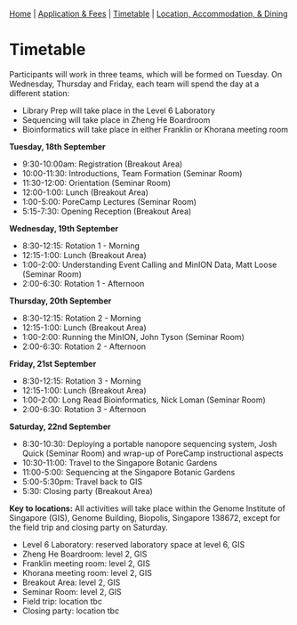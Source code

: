 [Home](index.md) | [Application & Fees](application.md) | [Timetable](timetable.md) | [Location, Accommodation, & Dining](location.md)

# Timetable

Participants will work in three teams, which will be formed on Tuesday. On Wednesday, Thursday and Friday, each team will spend the day at a different station:
  * Library Prep will take place in the Level 6 Laboratory
  * Sequencing will take place in Zheng He Boardroom
  * Bioinformatics will take place in either Franklin or Khorana meeting room

**Tuesday, 18th September**  
  *	9:30-10:00am: Registration (Breakout Area)
  * 10:00-11:30: Introductions, Team Formation (Seminar Room)
  *	11:30-12:00: Orientation (Seminar Room)
  *	12:00-1:00: Lunch (Breakout Area)
  *	1:00-5:00: PoreCamp Lectures (Seminar Room)
  *	5:15-7:30: Opening Reception (Breakout Area)

**Wednesday, 19th September**
  *	8:30-12:15: Rotation 1 - Morning
  *	12:15-1:00: Lunch (Breakout Area)
  *	1:00-2:00: Understanding Event Calling and MinION Data, Matt Loose (Seminar Room)
  *	2:00-6:30: Rotation 1 - Afternoon

**Thursday, 20th September**
  *	8:30-12:15: Rotation 2 - Morning
  *	12:15-1:00: Lunch (Breakout Area)
  *	1:00-2:00: Running the MinION, John Tyson (Seminar Room)
  *	2:00-6:30: Rotation 2 - Afternoon

**Friday, 21st September** 
  *	8:30-12:15: Rotation 3 - Morning
  *	12:15-1:00: Lunch (Breakout Area)
  *	1:00-2:00: Long Read Bioinformatics, Nick Loman (Seminar Room)
  *	2:00-6:30: Rotation 3 - Afternoon

**Saturday, 22nd September**
  *	8:30-10:30: Deploying a portable nanopore sequencing system, Josh Quick (Seminar Room) and wrap-up of PoreCamp instructional aspects
  *	10:30-11:00: Travel to the Singapore Botanic Gardens
  *	11:00-5:00: Sequencing at the Singapore Botanic Gardens
  * 5:00-5:30pm: Travel back to GIS
  *	5:30: Closing party (Breakout Area)

**Key to locations:**
All activities will take place within the Genome Institute of Singapore (GIS), Genome Building, Biopolis, Singapore 138672, except for the field trip and closing party on Saturday.
  *	Level 6 Laboratory: reserved laboratory space at level 6, GIS
  *	Zheng He Boardroom: level 2, GIS
  *	Franklin meeting room: level 2, GIS
  *	Khorana meeting room: level 2, GIS
  *	Breakout Area: level 2, GIS
  *	Seminar Room: level 2, GIS
  *	Field trip: location tbc
  *	Closing party: location tbc